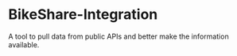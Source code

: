 # BikeShare-Integration
A tool to pull data from public APIs and better make the information available.
